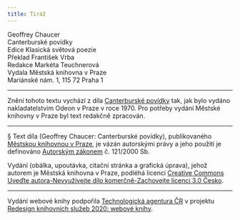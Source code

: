 ```yaml
---
title: Tiráž
---
```


Geoffrey Chaucer    
Canterburské povídky  
Edice Klasická světová poezie  
Překlad František Vrba  
Redakce Markéta Teuchnerová  
Vydala Městská knihovna v Praze  
Mariánské nám. 1, 115 72 Praha 1  
[^1]: Láska vítězí nade vším. _Pozn. překl._  
[^2]: Je otázka, kterého ustanovení práva použít. Fráze, kterou půhončí nejčastěji slyšel při soudních přelíčeních. _Pozn. překl._  
[^3]: Požehnejte – častý výkřik vyjadřující překvapení nebo hrůzu a přivolávající požehnání svatých ochránců. _Pozn. překl._  
[^4]: Jed. _Pozn. překl._  
[^5]: Do tvých rukou (se odevzdáváme, Pane) – z lat. modlitby. _Pozn. překl._  
[^6]: Kdo tam? _Pozn. překl._  
[^7]: Živitelko vykupitelov – označení matky Ježíšovy. _Pozn. překl._  
[^8]: Probůh. _Pozn. překl._  
[^9]: Na počátku (bylo slovo). Úvodní věta biblického evangelia sv. Jana. _Pozn. překl._  
[^10]: Žena je mužova zkáza. Chaucer ve svém smyslu pro humor nechá Kokrháče překládat tento výrok právě opačně. _Pozn. překl._  
[^11]: Kořen všeho zla je chtíč. _Pozn. překl._  
[^12]: Mnohokrát děkuji. _Pozn. překl._  
[^13]: Jako přednášející profesor, tedy zasvěceně. _Pozn. překl._  
[^14]: Ty, který s otcem (Bohem a Duchem svátým žiješ a kraluješ jako Bůh po všechna století. Amen.). Začátek latinské žehnací formule. _Pozn. překl._  
[^15]: Bůh s tímto domem – pozdrav. _Pozn. překl._  
[^16]: Pravím vám bez pochyby. _Pozn. překl._  
[^17]: Vyneslo srdce mé (slovo dobré) – latinská slovní hříčka, začátek pětačtyřicátého biblického žalmu, současně eructare znamená „říhati“. _Pozn. překl._  
[^18]: Vyhovím, zalíbím se. Podle prvního slova biblického žalmu a křesťanského hymnu. _Pozn. překl._  
[^19]: Vysvětlování neznámého pojmu ještě méně známým. _Pozn. překl._  
[^20]: Doslov je obsažen v knižním vydání titulu, vzhledem k licenčním omezením nemohl být převzat do e-knihy. _Pozn. red._  
[^21]: V zájmu srozumitelnosti textu a současně plynulosti četby jsou vysvětlivky cizojazyčných (většinou latinských) výrazů připojeny přímo k místu použití těchto slov či úsloví. _Pozn. red._  
V MKP 2. elektronické vydání z 10. 10. 2022.

***

Znění tohoto textu vychází z díla [Canterburské povídky](https://search.mlp.cz/cz/titul/canterburske-povidky/159787/) tak, jak bylo vydáno nakladatelstvím Odeon v Praze v roce 1970. Pro potřeby vydání Městské knihovny v Praze byl text redakčně zpracován.

***

§
Text díla (Geoffrey Chaucer: Canterburské povídky), publikovaného [Městskou knihovnou v Praze](https://www.mlp.cz/cz/), je vázán autorskými právy a jeho použití je definováno [Autorským zákonem](https://www.mkcr.cz/predpisy-zakonu-709.html) č. 121/2000 Sb.


Vydání (obálka, upoutávka, citační stránka a grafická úprava), jehož autorem je Městská knihovna v Praze, podléhá licenci [Creative Commons Uveďte autora-Nevyužívejte dílo komerčně-Zachovejte licenci 3.0 Česko](https://creativecommons.org/licenses/by-nc-sa/3.0/cz/).

***

Vydání webové knihy podpořila [Technologická agentura ČR](https://www.tacr.cz/) v projektu [Redesign knihovních služeb 2020: webové knihy](https://starfos.tacr.cz/cs/project/TL04000391).